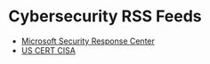# Cybersecurity RSS Feeds
- [Microsoft Security Response Center](https://msrc-blog.microsoft.com/feed)
- [US CERT CISA](https://us-cert.cisa.gov/ncas/alerts.xml)